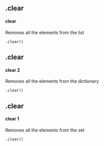 ## .clear
#### clear
Removes all the elements from the list
```
.clear()
```

## .clear
#### clear 2
Removes all the elements from the dictionary
```
.clear()
```

## .clear
#### clear 1
Removes all the elements from the set
```
.clear()
```